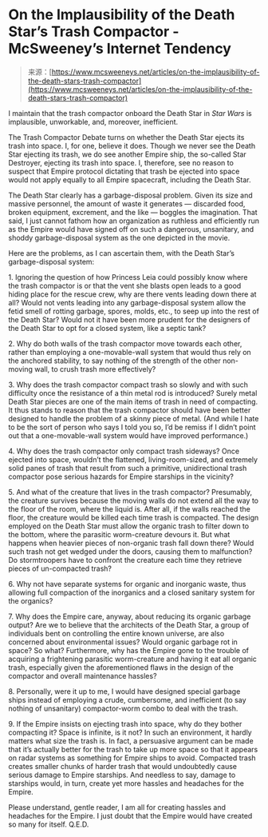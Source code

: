 <!--yml
category: 未分类
date: 2024-05-27 15:01:47
-->

# On the Implausibility of the Death Star’s Trash Compactor - McSweeney’s Internet Tendency

> 来源：[https://www.mcsweeneys.net/articles/on-the-implausibility-of-the-death-stars-trash-compactor](https://www.mcsweeneys.net/articles/on-the-implausibility-of-the-death-stars-trash-compactor)

I maintain that the trash compactor onboard the Death Star in *Star Wars* is implausible, unworkable, and, moreover, inefficient.

The Trash Compactor Debate turns on whether the Death Star ejects its trash into space. I, for one, believe it does. Though we never see the Death Star ejecting its trash, we do see another Empire ship, the so-called Star Destroyer, ejecting its trash into space. I, therefore, see no reason to suspect that Empire protocol dictating that trash be ejected into space would not apply equally to all Empire spacecraft, including the Death Star.

The Death Star clearly has a garbage-disposal problem. Given its size and massive personnel, the amount of waste it generates — discarded food, broken equipment, excrement, and the like — boggles the imagination. That said, I just cannot fathom how an organization as ruthless and efficiently run as the Empire would have signed off on such a dangerous, unsanitary, and shoddy garbage-disposal system as the one depicted in the movie.

Here are the problems, as I can ascertain them, with the Death Star’s garbage-disposal system:

1\. Ignoring the question of how Princess Leia could possibly know where the trash compactor is or that the vent she blasts open leads to a good hiding place for the rescue crew, why are there vents leading down there at all? Would not vents leading into any garbage-disposal system allow the fetid smell of rotting garbage, spores, molds, etc., to seep up into the rest of the Death Star? Would not it have been more prudent for the designers of the Death Star to opt for a closed system, like a septic tank?

2\. Why do both walls of the trash compactor move towards each other, rather than employing a one-movable-wall system that would thus rely on the anchored stability, to say nothing of the strength of the other non-moving wall, to crush trash more effectively?

3\. Why does the trash compactor compact trash so slowly and with such difficulty once the resistance of a thin metal rod is introduced? Surely metal Death Star pieces are one of the main items of trash in need of compacting. It thus stands to reason that the trash compactor should have been better designed to handle the problem of a skinny piece of metal. (And while I hate to be the sort of person who says I told you so, I’d be remiss if I didn’t point out that a one-movable-wall system would have improved performance.)

4\. Why does the trash compactor only compact trash sideways? Once ejected into space, wouldn’t the flattened, living-room-sized, and extremely solid panes of trash that result from such a primitive, unidirectional trash compactor pose serious hazards for Empire starships in the vicinity?

5\. And what of the creature that lives in the trash compactor? Presumably, the creature survives because the moving walls do not extend all the way to the floor of the room, where the liquid is. After all, if the walls reached the floor, the creature would be killed each time trash is compacted. The design employed on the Death Star must allow the organic trash to filter down to the bottom, where the parasitic worm-creature devours it. But what happens when heavier pieces of non-organic trash fall down there? Would such trash not get wedged under the doors, causing them to malfunction? Do stormtroopers have to confront the creature each time they retrieve pieces of un-compacted trash?

6\. Why not have separate systems for organic and inorganic waste, thus allowing full compaction of the inorganics and a closed sanitary system for the organics?

7\. Why does the Empire care, anyway, about reducing its organic garbage output? Are we to believe that the architects of the Death Star, a group of individuals bent on controlling the entire known universe, are also concerned about environmental issues? Would organic garbage rot in space? So what? Furthermore, why has the Empire gone to the trouble of acquiring a frightening parasitic worm-creature and having it eat all organic trash, especially given the aforementioned flaws in the design of the compactor and overall maintenance hassles?

8\. Personally, were it up to me, I would have designed special garbage ships instead of employing a crude, cumbersome, and inefficient (to say nothing of unsanitary) compactor-worm combo to deal with the trash.

9\. If the Empire insists on ejecting trash into space, why do they bother compacting it? Space is infinite, is it not? In such an environment, it hardly matters what size the trash is. In fact, a persuasive argument can be made that it’s actually better for the trash to take up more space so that it appears on radar systems as something for Empire ships to avoid. Compacted trash creates smaller chunks of harder trash that would undoubtedly cause serious damage to Empire starships. And needless to say, damage to starships would, in turn, create yet more hassles and headaches for the Empire.

Please understand, gentle reader, I am all for creating hassles and headaches for the Empire. I just doubt that the Empire would have created so many for itself. Q.E.D.